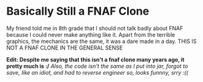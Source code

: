 # Basically Still a FNAF Clone
My friend told me in 8th grade that I should not talk badly about FNAF because I could never make anything like it. Apart from the terrible graphics, the mechanics are the same, it was a dare made in a day.
THIS IS NOT A FNAF CLONE IN THE GENERAL SENSE

<b>Edit: Despite me saying that this isn't a fnaf clone many years ago, it pretty much is :/</b>
<i>Also, the code isn't the same as I put into jar, forgot to save, like an idiot, and had to reverse engineer so, looks funnny, srry :((</i>

